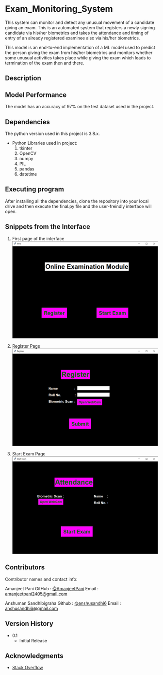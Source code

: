 # Exam_Monitoring_System

This system can monitor and detect any unusual movement of a candidate giving an exam. This is an automated system that registers a newly signing candidate via his/her biometrics and takes the attendance and timing of entry of an already registered examinee also via his/her biometrics. 

This model is an end-to-end implementation of a ML model used to predict the person giving the exam from his/her biometrics and monitors whether some unusual activities takes place while giving the exam which leads to termination of the exam then and there.

##  Description


## Model Performance

The model has an accuracy of 97% on the test dataset used in the project.

## Dependencies

The python version used in this project is 3.8.x.
* Python Libraries used in project:
    1. tkinter
    2. OpenCV
    3. numpy
    4. PIL
    5. pandas
    6. datetime

## Executing program

After installing all the dependencies, clone the repository into your local drive and then execute the final.py file and the user-freindly interface will open.

## Snippets from the Interface

1. First page of the interface </br>
![](snippets/Intro.png)

2. Register Page 
![](snippets/Register.png)

3. Start Exam Page
![](snippets/Start%20Exam.png)

## Contributors

Contributor names and contact info:

Amanjeet Pani
GitHub : [@AmanjeetPani](https://github.com/AmanjeetPani)
Email : amanjeetpani2405@gmail.com

Anshuman Sandhibigraha
Github : [@anshusandhi6](https://github.com/anshusandhi6)
Email : anshusandhi6@gmail.com

## Version History

* 0.1
    * Initial Release

## Acknowledgments

* [Stack Overflow](https://stackoverflow.com)
